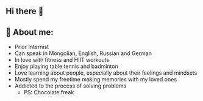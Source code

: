 ## Hi there 👋

## 🔭 About me:
- Prior Internist 
- Can speak in Mongolian, English, Russian and German
- In love with fitness and HIIT workouts
- Enjoy playing table tennis and badminton
- Love learning about people, especially about their feelings and mindsets
- Mostly spend my freetime making memories with my loved ones
- Addicted to the process of solving problems
  - PS: Chocolate freak

